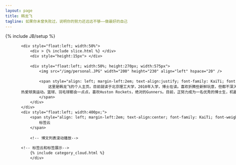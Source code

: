 ```yaml
---
layout: page
title: 韩龙飞
tagline: 如果你未曾失败过，说明你的努力还远远不够——做最好的自己
---
```

{% include JB/setup %}

<style type="text/css">
    *{padding:0; margin:0;}
    #roll{ border:0px solid red;height:230px; margin:10px auto; width:600px; overflow:hidden;list-style:none;}
    #roll li{height:40px; padding-left:10px;line-height:30px; border-bottom:0px solid #ddd;}
    a{text-decoration:none;color:#0066CC;}
    a:hover{ color:#FF0000; text-decoration: underline;}
    </style>



<div style="width:1200px; height:600px; margin: 00px 50px 00px 50px">
    
    <div style="float:left; width:50%">
        <div > {% include slice.html %} </div>
        <div style="height:15px"> </div>
        
        <div style="float:left; width:50%; height:270px; width:575px">
            <img src="/img/personal.JPG" width="200" height="230" align="left" hspace="20" />
            
            <span style="align: left; margin-left:2em; text-align:justify; font-family: KaiTi; font-weight: bold; line-height:1.5em; overflow:visible; font-size:13pt;">
                这里是韩龙飞的个人主页。目前就读于北京理工大学，2010年入学，博士在读。喜欢折腾些新鲜玩意，但都不深入。热衷于统计学和机器学习方法，喜欢鼓捣R语言和网站开发，提倡分享和开源，努力坚持健身，热爱球类运动。篮球、羽毛球都会一点点，喜欢Huston Rockets，绝对的Gunners。目前，正努力成为一名优秀的博士生，机器学习极客，称职的老公。愿未来在CMU一切顺利！
            </span>
        </div>
    </div>
    <div style="float:left; width:400px;">
        <span style="align: left; margin-left:2em; text-align:center; font-family: KaiTi; font-weight: bold;  font-size:16pt; color: #0b2e6f;">
            标签云
        </span>
        
        <!-- 博文列表滚动播放-->
<!--        <ul class="posts" id="roll" style="float:left; font-family: KaiTi; font-weight: bold; font-size: 14pt">-->
<!--            {% for post in site.posts %}-->
<!--            <!--<span>{{ post.date | date_to_string }}</span> &raquo;-->
<!--            <li> <a href="{{ BASE_PATH }}{{ post.url }}">{{ post.title }}</a></li>-->
<!--            {% endfor %}-->
<!--        </ul>-->
    <!-- 标签云和标签展示-->
        {% include category_cloud.html %}
        </div>
</div>

<script type="text/javascript">
    (function(A){
     function _ROLL(obj){
     this.ele = document.getElementById(obj);
     this.interval = false;
     this.currentNode = 0;
     this.passNode = 0;
     this.speed = 100;
     this.childs = _childs(this.ele);
     this.childHeight = parseInt(_style(this.childs[0])['height']);
     addEvent(this.ele,'mouseover',function(){
              window._loveYR.pause();
              });
     addEvent(this.ele,'mouseout',function(){
              window._loveYR.start(_loveYR.speed);
              });
     }
     function _style(obj){
     return obj.currentStyle || document.defaultView.getComputedStyle(obj,null);
     }
     function _childs(obj){
     var childs = [];
     for(var i=0;i<obj.childNodes.length;i++){
     var _this = obj.childNodes[i];
     if(_this.nodeType===1){
     childs.push(_this);
     }
     }
     return childs;
     }
     function addEvent(elem,evt,func){
     if(-[1,]){
		   elem.addEventListener(evt,func,false);
     }else{
		   elem.attachEvent('on'+evt,func);
     };
     }
     function innerest(elem){
     var c = elem;
     while(c.childNodes.item(0).nodeType==1){
     c = c.childNodes.item(0);
     }
     return c;
     }
     _ROLL.prototype = {
     start:function(s){
     var _this = this;
			  _this.speed = s || 100;
     _this.interval = setInterval(function(){
                                  _this.ele.scrollTop += 1;
                                  _this.passNode++;
                                  if(_this.passNode%_this.childHeight==0){
                                  var o = _this.childs[_this.currentNode] || _this.childs[0];
                                  _this.currentNode<(_this.childs.length-1)?_this.currentNode++:_this.currentNode=0;
                                  _this.passNode = 0;
                                  _this.ele.scrollTop = 0;
                                  _this.ele.appendChild(o);
                                  }
                                  },_this.speed);
     },
     pause:function(){
     var _this = this;
     clearInterval(_this.interval);
     }
     }
     A.marqueen = function(obj){A._loveYR = new _ROLL(obj); return A._loveYR;}
     })(window);
     marqueen('roll').start(100/*速度默认100*/);
</script>